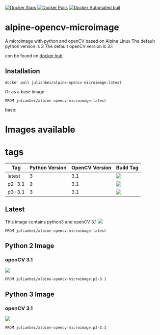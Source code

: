 [![Docker Stars](https://img.shields.io/docker/stars/julianbei/alpine-opencv-microimage.svg?style=flat-square)](https://hub.docker.com/r/julianbei/alpine-opencv-microimage/) [![Docker Pulls](https://img.shields.io/docker/pulls/julianbei/alpine-opencv-microimage.svg?style=flat-square)](https://hub.docker.com/r/julianbei/alpine-opencv-microimage/) [![Docker Automated buil](https://img.shields.io/docker/automated/jrottenberg/ffmpeg.svg?style=flat-square)](https://hub.docker.com/r/julianbei/alpine-opencv-microimage/)

# alpine-opencv-microimage
A microimage with python and openCV based on Alpine Linux
The default python version is 3
The default openCV version is 3.1

con be found on [docker hub](https://hub.docker.com/r/julianbei/alpine-opencv-microimage/)

## Installation
```
docker pull julianbei/alpine-opencv-microimage:latest
```

Or as a base Image:
```
FROM julianbei/alpine-opencv-microimage:latest
```
base:

# Images available
# tags
| Tag    | Python Version | OpenCV Version | Build Tag                                                                                                                                                                                           |
|--------|----------------|----------------|-----------------------------------------------------------------------------------------------------------------------------------------------------------------------------------------------------|
| latest | 3              | 3.1            | [![](https://badge.imagelayers.io/julianbei/alpine-opencv-microimage:latest.svg)](https://imagelayers.io/?images=julianbei/alpine-opencv-microimage:latest 'Get your own badge on imagelayers.io')  |
| p2-3.1 | 2              | 3.1            | [![](https://badge.imagelayers.io/julianbei/alpine-opencv-microimage:latest.svg)](https://imagelayers.io/?images=julianbei/alpine-opencv-microimage:python2 'Get your own badge on imagelayers.io') |
| p3-3.1 | 3              | 3.1            | [![](https://badge.imagelayers.io/julianbei/alpine-opencv-microimage:p3-3.1.svg)](https://imagelayers.io/?images=julianbei/alpine-opencv-microimage:p3-3.1 'Get your own badge on imagelayers.io')  |

## Latest
This image contains python3 and openCV 3.1
[![](https://badge.imagelayers.io/julianbei/alpine-opencv-microimage:latest.svg)](https://imagelayers.io/?images=julianbei/alpine-opencv-microimage:latest 'Get your own badge on imagelayers.io')
```
FROM julianbei/alpine-opencv-microimage:latest
```

## Python 2 Image
### openCV 3.1
 [![](https://badge.imagelayers.io/julianbei/alpine-opencv-microimage:latest.svg)](https://imagelayers.io/?images=julianbei/alpine-opencv-microimage:python2 'Get your own badge on imagelayers.io')
```
FROM julianbei/alpine-opencv-microimage:p2-3.1
```

## Python 3 Image
### openCV 3.1
 [![](https://badge.imagelayers.io/julianbei/alpine-opencv-microimage:p3-3.1.svg)](https://imagelayers.io/?images=julianbei/alpine-opencv-microimage:p3-3.1 'Get your own badge on imagelayers.io')
```
FROM julianbei/alpine-opencv-microimage:p3-3.1
```
